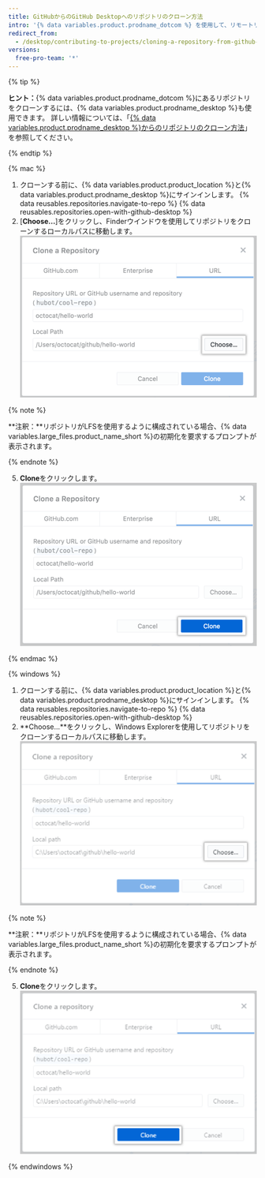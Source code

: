 ```yaml
---
title: GitHubからのGitHub Desktopへのリポジトリのクローン方法
intro: '{% data variables.product.prodname_dotcom %} を使用して、リモートリポジトリを {% data variables.product.prodname_desktop %} にクローンできます。'
redirect_from:
  - /desktop/contributing-to-projects/cloning-a-repository-from-github-to-github-desktop
versions:
  free-pro-team: '*'
---
```


{% tip %}

**ヒント：**{% data variables.product.prodname_dotcom %}にあるリポジトリをクローンするには、{% data variables.product.prodname_desktop %}も使用できます。  詳しい情報については、「[{% data variables.product.prodname_desktop %}からのリポジトリのクローン方法](/desktop/guides/contributing-to-projects/cloning-a-repository-from-github-to-github-desktop/)」を参照してください。

{% endtip %}

{% mac %}

1. クローンする前に、{% data variables.product.product_location %}と{% data variables.product.prodname_desktop %}にサインインします。
{% data reusables.repositories.navigate-to-repo %}
{% data reusables.repositories.open-with-github-desktop %}
5. [**Choose...**]をクリックし、Finderウインドウを使用してリポジトリをクローンするローカルパスに移動します。 ![URLタブにあるchooseボタン](/assets/images/help/desktop/clone-choose-button-url-mac.png)

  {% note %}

  **注釈：**リポジトリがLFSを使用するように構成されている場合、{% data variables.large_files.product_name_short %}の初期化を要求するプロンプトが表示されます。

  {% endnote %}

5. **Clone**をクリックします。 ![URLタブ内のcloneボタン](/assets/images/help/desktop/clone-button-url-mac.png)

{% endmac %}

{% windows %}

1. クローンする前に、{% data variables.product.product_location %}と{% data variables.product.prodname_desktop %}にサインインします。
{% data reusables.repositories.navigate-to-repo %}
{% data reusables.repositories.open-with-github-desktop %}
5. **Choose...**をクリックし、Windows Explorerを使用してリポジトリをクローンするローカルパスに移動します。 ![Chooseボタン](/assets/images/help/desktop/clone-choose-button-url-win.png)

  {% note %}

  **注釈：**リポジトリがLFSを使用するように構成されている場合、{% data variables.large_files.product_name_short %}の初期化を要求するプロンプトが表示されます。

  {% endnote %}

5. **Clone**をクリックします。 ![Cloneボタン](/assets/images/help/desktop/clone-button-url-win.png)

{% endwindows %}
